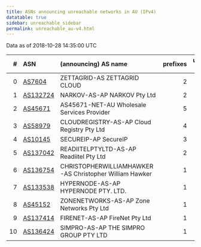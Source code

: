 ```yaml
---
title: ASNs announcing unreachable networks in AU (IPv4)
datatable: true
sidebar: unreachable_sidebar
permalink: unreachable_au-v4.html
---
```


Data as of 2018-10-28 14:35:00 UTC


<div class="datatable-begin"></div>

|   # | ASN                                      | (announcing) AS name                                   |   prefixes |   unreachable /24s |
|----:|:-----------------------------------------|:-------------------------------------------------------|-----------:|-------------------:|
|   0 | [AS7604](unreachable_AS7604-v4.html)     | ZETTAGRID-AS ZETTAGRID CLOUD                           |          2 |                 32 |
|   1 | [AS132724](unreachable_AS132724-v4.html) | NARKOV-AS-AP NARKOV Pty Ltd                            |          2 |                  8 |
|   2 | [AS45671](unreachable_AS45671-v4.html)   | AS45671-NET-AU Wholesale Services Provider             |          5 |                  7 |
|   3 | [AS58979](unreachable_AS58979-v4.html)   | CLOUDREGISTRY-AS-AP Cloud Registry Pty Ltd             |          4 |                  4 |
|   4 | [AS10145](unreachable_AS10145-v4.html)   | SECUREIP-AP SecureIP                                   |          3 |                  3 |
|   5 | [AS137042](unreachable_AS137042-v4.html) | READIITELPTYLTD-AS-AP Readiitel Pty Ltd                |          2 |                  2 |
|   6 | [AS136754](unreachable_AS136754-v4.html) | CHRISTOPHERWILLIAMHAWKER-AS Christopher William Hawker |          1 |                  1 |
|   7 | [AS133538](unreachable_AS133538-v4.html) | HYPERNODE-AS-AP HYPERNODE PTY. LTD.                    |          1 |                  1 |
|   8 | [AS45152](unreachable_AS45152-v4.html)   | ZONENETWORKS-AS-AP Zone Networks Pty Ltd               |          1 |                  1 |
|   9 | [AS137414](unreachable_AS137414-v4.html) | FIRENET-AS-AP FireNet Pty Ltd                          |          1 |                  1 |
|  10 | [AS136424](unreachable_AS136424-v4.html) | SIMPRO-AS-AP THE SIMPRO GROUP PTY LTD                  |          1 |                  1 |

<div class="datatable-end"></div>